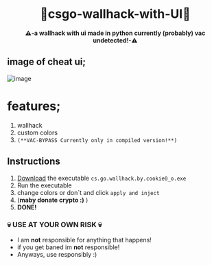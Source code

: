 
<div align=center>
  
  # 💎csgo-wallhack-with-UI💎
  
  **⚠️-a wallhack with ui made in python currently (probably) vac undetected!-⚠️** 
  
</div>

## image of cheat ui;
![image](https://user-images.githubusercontent.com/81589649/153958585-2f8a853d-b8f4-4c72-a2a9-b9129d65120f.png)

# features;
1. wallhack
2. custom colors
3. `(**VAC-BYPASS Currently only in compiled version!**)`

## Instructions
1. [Download](https://github.com/cookie0o/csgo-wallhack-with-UI/releases/download/v1.0/cs.go.wallhack.by.cookie0_o.exe) the executable `cs.go.wallhack.by.cookie0_o.exe`
2. Run the executable 
3. change colors or don´t and click `apply and inject`
4. (**maby donate crypto :)** )
5. **DONE!**

### 💀 USE AT YOUR OWN RISK 💀
- I am **not** responsible for anything that happens!
- if you get baned im **not** responsible!
- Anyways, use responsibly :)
 
